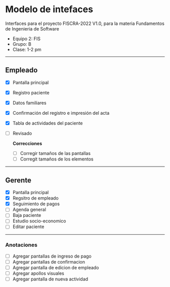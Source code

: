 # Modelo de intefaces


Interfaces para el proyecto FISCRA-2022 V1.0, para la materia Fundamentos de Ingenieria de Software
- Equipo 2: FIS
- Grupo: B
- Clase: 1-2 pm
---


## Empleado
- [x] Pantalla principal
- [x] Registro paciente
- [x] Datos familiares
- [x] Confirmación del registro e impresión del acta
- [x] Tabla de actividades del paciente
- [ ] Revisado

	**Correcciones**
	- [ ] Corregir tamaños de las pantallas
	- [ ] Corregit tamaños de los elementos
--- 


## Gerente
- [x] Pantalla principal
- [x] Regsitro de empleado
- [x] Seguimiento de pagos
- [ ] Agenda general
- [ ] Baja paciente
- [ ] Estudio socio-economico
- [ ] Editar paciente
---


### Anotaciones
- [ ] Agregar pantallas de ingreso de pago
- [ ] Agregar pantallas de confirmacion
- [ ] Agregar pantalla de edicion de empleado
- [ ] Agregar apollos visuales
- [ ] Agregar pantalla de nueva actividad
